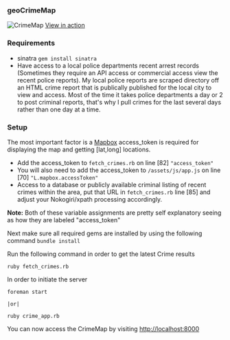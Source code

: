 ### geoCrimeMap

![CrimeMap](https://raw.githubusercontent.com/tarellel/geoCrimeMap/master/assets/img/f3ba5d602facdf469.png)
[View in action](https://tarellel.github.io/geoCrimeMap)


### Requirements
* sinatra `gem install sinatra`
* Have access to a local police departments recent arrest records (Sometimes they require an API access or commercial access view the recent police reports).
  My local police reports are scraped directory off an HTML crime report that is publically published for the local city to view and access.
  Most of the time it takes police departments a day or 2 to post criminal reports, that's why I pull crimes for the last several days rather than one day at a time.



### Setup

The most important factor is a [Mapbox](https://www.mapbox.com/) access_token is required for displaying the map and getting [lat,long] locations.

* Add the access_token to  `fetch_crimes.rb` on line [82] `"access_token"`
* You will also need to add the access_token to `/assets/js/app.js` on line [70] `"L.mapbox.accessToken"`
* Access to a database or publicly available criminal listing of recent crimes within the area, put that URL in `fetch_crimes.rb` line [85] and adjust your Nokogiri/xpath processing accordingly.

**Note:** Both of these variable assignments are pretty self explanatory seeing as how they are labeled "access_token"


Next make sure all required gems are installed by using the following command `bundle install`


Run the following command in order to get the latest Crime results
```shell
ruby fetch_crimes.rb
```

In order to initiate the server

```shell
foreman start

|or|

ruby crime_app.rb
```

You can now access the CrimeMap by visiting  [http://localhost:8000](http://localhost:8000)
